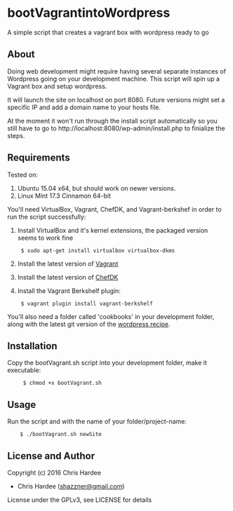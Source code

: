 # bootVagrantintoWordpress
A simple script that creates a vagrant box with wordpress ready to go

## About
Doing web development might require having several separate instances of Wordpress going on your development machine. This script will spin up a Vagrant box and setup wordpress.

It will launch the site on localhost on port 8080. Future versions might set a specific IP and add a domain name to your hosts file.

At the moment it won't run through the install script automatically so you still have to go to http://localhost:8080/wp-admin/install.php to finialize the steps.

## Requirements
Tested on:

1. Ubuntu 15.04 x64, but should work on newer versions.
2. Linux Mint 17.3 Cinnamon 64-bit

You'll need VirtualBox, Vagrant, ChefDK, and Vagrant-berkshef in order to run the script successfully:

1. Install VirtualBox and it's kernel extensions, the packaged version seems to work fine

        $ sudo apt-get install virtualbox virtualbox-dkms

2. Install the latest version of [Vagrant](http://www.vagrantup.com/downloads.html)
3. Install the latest version of [ChefDK](https://downloads.chef.io/chef-dk/)
4. Install the Vagrant Berkshelf plugin:

        $ vagrant plugin install vagrant-berkshelf

You'll also need a folder called 'cookbooks' in your development folder, along with the latest git version of the [wordpress recipe](https://github.com/brint/wordpress-cookbook).

## Installation

Copy the bootVagrant.sh script into your development folder, make it executable:

         $ chmod +x bootVagrant.sh

## Usage

Run the script and with the name of your folder/project-name:

        $ ./bootVagrant.sh newSite

## License and Author

Copyright (c) 2016 Chris Hardee
- Chris Hardee (shazzner@gmail.com)

License under the GPLv3, see LICENSE for details
